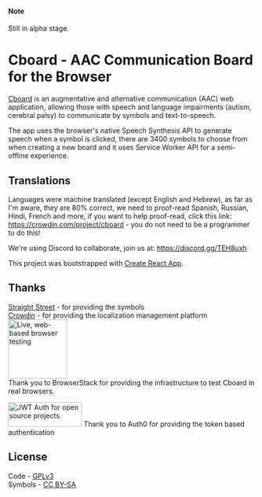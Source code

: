 #### Note

Still in alpha stage.

# Cboard - AAC Communication Board for the Browser

[Cboard](https://shayc.github.io/cboard) is an augmentative and alternative communication (AAC) web application, allowing those with speech and language impairments (autism, cerebral palsy) to communicate by symbols and text-to-speech.

The app uses the browser's native Speech Synthesis API to generate speech when a symbol is clicked, there are 3400 symbols to choose from when creating a new board and it uses Service Worker API for a semi-offline experience.

## Translations

Languages were machine translated (except English and Hebrew), as far as I'm aware, they are 80% correct, we need to proof-read Spanish, Russian, Hindi, French and more, if you want to help proof-read, click this link: https://crowdin.com/project/cboard - you do not need to be a programmer to do this!

We're using Discord to collaborate, join us at: https://discord.gg/TEH8uxh

This project was bootstrapped with [Create React App](https://github.com/facebookincubator/create-react-app).

## Thanks

[Straight Street](http://straight-street.com/gallery.php) - for providing the symbols  
[Crowdin](https://crowdin.com/) - for providing the localization management platform  
[<img src="https://www.browserstack.com/images/mail/browserstack-logo-footer.png" width="120" alt="Live, web-based browser testing">](https://www.browserstack.com/)  
Thank you to BrowserStack for providing the infrastructure to test Cboard in real browsers.  

[<img src="https://cdn.auth0.com/oss/badges/a0-badge-light.png" width="150" height="50" alt="JWT Auth for open source projects">](https://auth0.com/?utm_source=oss&utm_medium=gp&utm_campaign=oss)
Thank you to Auth0 for providing the token based authentication

## License

Code - [GPLv3](https://github.com/shayc/cboard/blob/master/LICENSE)  
Symbols - [CC BY-SA](https://creativecommons.org/licenses/by-sa/2.0/uk/)
